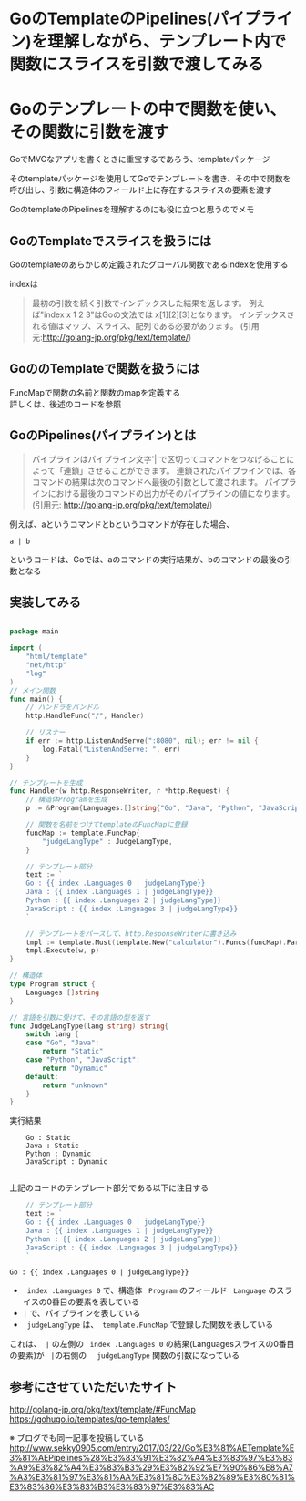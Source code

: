 # GoのTemplateのPipelines(パイプライン)を理解しながら、テンプレート内で関数にスライスを引数で渡してみる

# Goのテンプレートの中で関数を使い、その関数に引数を渡す
GoでMVCなアプリを書くときに重宝するであろう、templateパッケージ<br>

そのtemplateパッケージを使用してGoでテンプレートを書き、その中で関数を呼び出し、引数に構造体のフィールド上に存在するスライスの要素を渡す<br>

GoのtemplateのPipelinesを理解するのにも役に立つと思うのでメモ<br>

## GoのTemplateでスライスを扱うには
Goのtemplateのあらかじめ定義されたグローバル関数であるindexを使用する<br>

indexは
>最初の引数を続く引数でインデックスした結果を返します。
例えば"index x 1 2 3"はGoの文法では x[1][2][3]となります。
インデックスされる値はマップ、スライス、配列である必要があります。
(引用元:http://golang-jp.org/pkg/text/template/)

## GoののTemplateで関数を扱うには
FuncMapで関数の名前と関数のmapを定義する<br>
詳しくは、後述のコードを参照<br>


## GoのPipelines(パイプライン)とは
>パイプラインはパイプライン文字'|'で区切ってコマンドをつなげることによって「連鎖」させることができます。 連鎖されたパイプラインでは、各コマンドの結果は次のコマンドへ最後の引数として渡されます。 パイプラインにおける最後のコマンドの出力がそのパイプラインの値になります。
(引用元: http://golang-jp.org/pkg/text/template/)

例えば、aというコマンドとbというコマンドが存在した場合、<br>

```
a | b
```

というコードは、Goでは、aのコマンドの実行結果が、bのコマンドの最後の引数となる<br>

## 実装してみる

```go

package main

import (
	"html/template"
	"net/http"
	"log"
)
// メイン関数
func main() {
	// ハンドラをバンドル
	http.HandleFunc("/", Handler)

	// リスナー
	if err := http.ListenAndServe(":8080", nil); err != nil {
		log.Fatal("ListenAndServe: ", err)
	}
}

// テンプレートを生成
func Handler(w http.ResponseWriter, r *http.Request) {
	// 構造体Programを生成
	p := &Program{Languages:[]string{"Go", "Java", "Python", "JavaScript"},}

	// 関数を名前をつけてtemplateのFuncMapに登録
	funcMap := template.FuncMap{
		"judgeLangType" : JudgeLangType,
	}

	// テンプレート部分
	text := `
	Go : {{ index .Languages 0 | judgeLangType}}
	Java : {{ index .Languages 1 | judgeLangType}}
	Python : {{ index .Languages 2 | judgeLangType}}
	JavaScript : {{ index .Languages 3 | judgeLangType}}
	`

	// テンプレートをパースして、http.ResponseWriterに書き込み
	tmpl := template.Must(template.New("calculator").Funcs(funcMap).Parse(text))
	tmpl.Execute(w, p)
}

// 構造体
type Program struct {
	Languages []string
}

// 言語を引数に受けて、その言語の型を返す
func JudgeLangType(lang string) string{
	switch lang {
	case "Go", "Java":
		return "Static"
	case "Python", "JavaScript":
		return "Dynamic"
	default:
		return "unknown"
	}
}

```

実行結果

```
	Go : Static
	Java : Static
	Python : Dynamic
	JavaScript : Dynamic
 
```



上記のコードのテンプレート部分である以下に注目する

``` go
	// テンプレート部分
	text := `
	Go : {{ index .Languages 0 | judgeLangType}}
	Java : {{ index .Languages 1 | judgeLangType}}
	Python : {{ index .Languages 2 | judgeLangType}}
	JavaScript : {{ index .Languages 3 | judgeLangType}}
	`
```

```
Go : {{ index .Languages 0 | judgeLangType}}
```

* ``` index .Languages 0```  で、構造体 ``` Program```  のフィールド ``` Language```  のスライスの0番目の要素を表している
* ``` | ```  で、パイプラインを表している
* ``` judgeLangType```  は、``` template.FuncMap```  で登録した関数を表している

これは、``` |```  の左側の ``` index .Languages 0```  の結果(Languagesスライスの0番目の要素)が ``` |```の右側の ```  judgeLangType```  関数の引数になっている

## 参考にさせていただいたサイト
http://golang-jp.org/pkg/text/template/#FuncMap
https://gohugo.io/templates/go-templates/

※ ブログでも同一記事を投稿している
http://www.sekky0905.com/entry/2017/03/22/Go%E3%81%AETemplate%E3%81%AEPipelines%28%E3%83%91%E3%82%A4%E3%83%97%E3%83%A9%E3%82%A4%E3%83%B3%29%E3%82%92%E7%90%86%E8%A7%A3%E3%81%97%E3%81%AA%E3%81%8C%E3%82%89%E3%80%81%E3%83%86%E3%83%B3%E3%83%97%E3%83%AC


